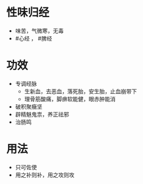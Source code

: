 # 性味归经
- 味苦，气微寒，无毒
- #心经 ， #脾经 
# 功效
- 专调经脉
    - 生新血，去恶血，落死胎，安生胎，止血崩带下
    - 理骨筋酸痛，脚痹软能健，眼赤肿能消
 - 破积聚癥坚
 - 辟精魅鬼祟，养正祛邪
 - 治肠鸣
# 用法
- 只可佐使
- 用之补则补，用之攻则攻